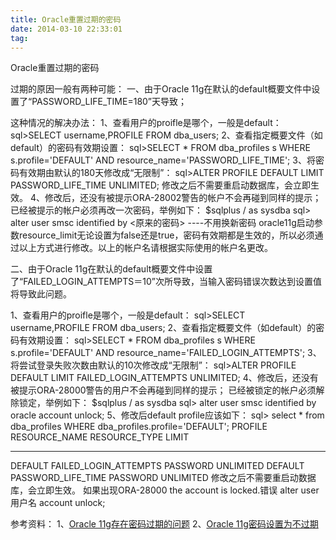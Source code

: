 ```yaml
---
title: Oracle重置过期的密码
date: 2014-03-10 22:33:01
tag: 
---
```


Oracle重置过期的密码

过期的原因一般有两种可能：
一、由于Oracle 11g在默认的default概要文件中设置了“PASSWORD_LIFE_TIME=180”天导致；

这种情况的解决办法：
1、查看用户的proifle是哪个，一般是default：
sql>SELECT username,PROFILE FROM dba_users;
2、查看指定概要文件（如default）的密码有效期设置：
sql>SELECT * FROM dba_profiles s WHERE s.profile='DEFAULT' AND resource_name='PASSWORD_LIFE_TIME';
3、将密码有效期由默认的180天修改成“无限制”：
sql>ALTER PROFILE DEFAULT LIMIT PASSWORD_LIFE_TIME UNLIMITED;
修改之后不需要重启动数据库，会立即生效。
4、修改后，还没有被提示ORA-28002警告的帐户不会再碰到同样的提示；
已经被提示的帐户必须再改一次密码，举例如下：
$sqlplus / as sysdba
sql> alter user smsc identified by <原来的密码> ----不用换新密码
oracle11g启动参数resource_limit无论设置为false还是true，密码有效期都是生效的，所以必须通过以上方式进行修改。以上的帐户名请根据实际使用的帐户名更改。


二、由于Oracle 11g在默认的default概要文件中设置了“FAILED_LOGIN_ATTEMPTS＝10”次所导致，当输入密码错误次数达到设置值将导致此问题。


1、查看用户的proifle是哪个，一般是default：
sql>SELECT username,PROFILE FROM dba_users;
2、查看指定概要文件（如default）的密码有效期设置：
sql>SELECT * FROM dba_profiles s WHERE s.profile='DEFAULT' AND resource_name='FAILED_LOGIN_ATTEMPTS';
3、将尝试登录失败次数由默认的10次修改成“无限制”：
sql>ALTER PROFILE DEFAULT LIMIT FAILED_LOGIN_ATTEMPTS UNLIMITED;
4、修改后，还没有被提示ORA-28000警告的用户不会再碰到同样的提示；
已经被锁定的帐户必须解除锁定，举例如下：
$sqlplus / as sysdba
sql> alter user smsc identified by oracle account unlock;
5、修改后default profile应该如下：
sql> select * from dba_profiles WHERE dba_profiles.profile='DEFAULT';
PROFILE RESOURCE_NAME RESOURCE_TYPE LIMIT
------------------------------ -------------------------------- ------------- ----------------------
DEFAULT FAILED_LOGIN_ATTEMPTS PASSWORD UNLIMITED
DEFAULT PASSWORD_LIFE_TIME PASSWORD UNLIMITED
修改之后不需要重启动数据库，会立即生效。
如果出现ORA-28000 the account is locked.错误
alter user 用户名 account unlock;

参考资料：
1、[Oracle 11g存在密码过期的问题](http://soft.chinabyte.com/database/43/11835543.shtml)
2、[Oracle 11g密码设置为不过期](http://blog.itpub.net/14184018/viewspace-750452)













